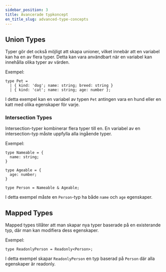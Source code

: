 ```yaml
---
sidebar_position: 3
title: Avancerade typkoncept
en_title_slug: advanced-type-concepts
---
```

## Union Types

Typer gör det också möjligt att skapa unioner, vilket innebär att en variabel kan ha en av flera typer. Detta kan vara användbart när en variabel kan innehålla olika typer av värden.

Exempel:

```tsx
type Pet =
  | { kind: 'dog'; name: string; breed: string }
  | { kind: 'cat'; name: string; age: number };

```

I detta exempel kan en variabel av typen `Pet` antingen vara en hund eller en katt med olika egenskaper för varje.

### Intersection Types

Intersection-typer kombinerar flera typer till en. En variabel av en intersection-typ måste uppfylla alla ingående typer.

Exempel:

```tsx
type Nameable = {
  name: string;
}

type Ageable = {
  age: number;
}

type Person = Nameable & Ageable;

```

I detta exempel måste en `Person`-typ ha både `name` och `age` egenskaper.

## Mapped Types

Mapped types tillåter att man skapar nya typer baserade på en existerande typ, där man kan modifiera dess egenskaper.

Exempel:

```tsx
type ReadonlyPerson = Readonly<Person>;

```

I detta exempel skapar `ReadonlyPerson` en typ baserad på `Person` där alla egenskaper är readonly.